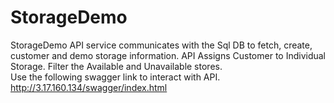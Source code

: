 # StorageDemo
StorageDemo API service communicates with the Sql DB to fetch, create, customer and demo storage information.
API Assigns Customer to Individual Storage. Filter the Available and Unavailable stores.\
Use the following swagger link to interact with API.\
http://3.17.160.134/swagger/index.html
